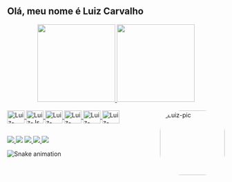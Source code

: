 ## Olá, meu nome é Luiz Carvalho
<div align="center">
  <a href="https://github.com/luizcarvalho">
  <img height="180em" src="https://github-readme-stats.vercel.app/api?username=luizcarvalho&show_icons=true&theme=dracula&include_all_commits=true&count_private=true"/>
  <img height="180em" src="https://github-readme-stats.vercel.app/api/top-langs/?username=luizcarvalho&layout=compact&langs_count=7&theme=dracula"/>
</div>
<div style="display: inline_block"><br>
  <img align="center" alt="Luiz-Ruby" height="30" width="40" src="https://cdn.jsdelivr.net/gh/devicons/devicon/icons/ruby/ruby-plain-wordmark.svg">
  <img align="center" alt="Luiz-Js" height="30" width="40" src="https://cdn.jsdelivr.net/gh/devicons/devicon/icons/javascript/javascript-plain.svg">
    <img align="center" alt="Luiz-HTML" height="30" width="40" src="https://cdn.jsdelivr.net/gh/devicons/devicon/icons/html5/html5-plain-wordmark.svg">
  <img align="center" alt="Luiz-CSS" height="30" width="40" src="https://cdn.jsdelivr.net/gh/devicons/devicon/icons/css3/css3-plain-wordmark.svg">
  <img align="center" alt="Luiz-Python" height="30" width="40" src="https://cdn.jsdelivr.net/gh/devicons/devicon/icons/python/python-plain.svg">
  <img align="center" alt="Luiz-Rails" height="30" width="40" src="https://cdn.jsdelivr.net/gh/devicons/devicon/icons/rails/rails-plain-wordmark.svg">
  <img align="right" alt="Luiz-pic" height="150" style="border-radius:50px;" src="https://media.discordapp.net/attachments/708471792452501607/933719579153297448/bot_icon.gif">
</div>

  ##

<div>
  <a href="https://luizcarvalho.com" target="_blank">
    <img src="https://img.shields.io/badge/Site-333333?style=for-the-badge&logo=appveyor&logoColor=white" target="_blank">
  </a>
  <a href="https://instagram.com/luizcarvalhobr" target="_blank"><img src="https://img.shields.io/badge/-Instagram-%23E4405F?style=for-the-badge&logo=instagram&logoColor=white" target="_blank"></a>
 <a href="https://twitter.com/LuizCarvalho" target="_blank">
  <img src="https://img.shields.io/badge/-Twitter-00acee?style=for-the-badge&logo=twitter&logoColor=white" target="_blank">
 </a>
  <a href = "mailto:contato@luizcarvalho.com">
    <img src="https://img.shields.io/badge/-Gmail-%DB4437?style=for-the-badge&logo=gmail&logoColor=white" target="_blank">
  </a>
  <a href="https://www.linkedin.com/in/luizcarvalhodev" target="_blank">
    <img src="https://img.shields.io/badge/-LinkedIn-%230077B5?style=for-the-badge&logo=linkedin&logoColor=white" target="_blank">
  </a>

  ![Snake animation](https://github.com/luizcarvalho/luizcarvalho/blob/output/github-contribution-grid-snake.svg)

</div>
